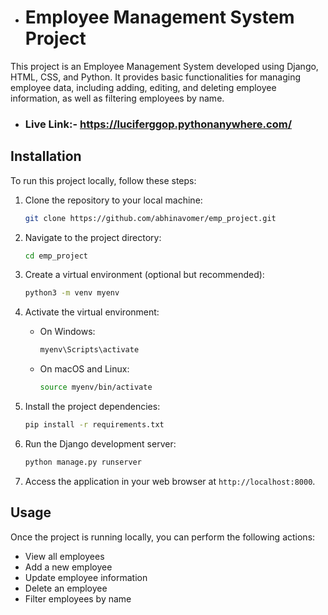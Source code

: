 - # Employee Management System Project

This project is an Employee Management System developed using Django, HTML, CSS, and Python. It provides basic functionalities for managing employee data, including adding, editing, and deleting employee information, as well as filtering employees by name.

- ### Live Link:- https://luciferggop.pythonanywhere.com/
  
## Installation

To run this project locally, follow these steps:

1. Clone the repository to your local machine:

    ```bash
    git clone https://github.com/abhinavomer/emp_project.git
    ```

2. Navigate to the project directory:

    ```bash
    cd emp_project
    ```

3. Create a virtual environment (optional but recommended):

    ```bash
    python3 -m venv myenv
    ```

4. Activate the virtual environment:

    - On Windows:

        ```bash
        myenv\Scripts\activate
        ```

    - On macOS and Linux:

        ```bash
        source myenv/bin/activate
        ```

5. Install the project dependencies:

    ```bash
    pip install -r requirements.txt
    ```

6. Run the Django development server:

    ```bash
    python manage.py runserver
    ```

7. Access the application in your web browser at `http://localhost:8000`.

## Usage

Once the project is running locally, you can perform the following actions:

- View all employees
- Add a new employee
- Update employee information
- Delete an employee
- Filter employees by name
